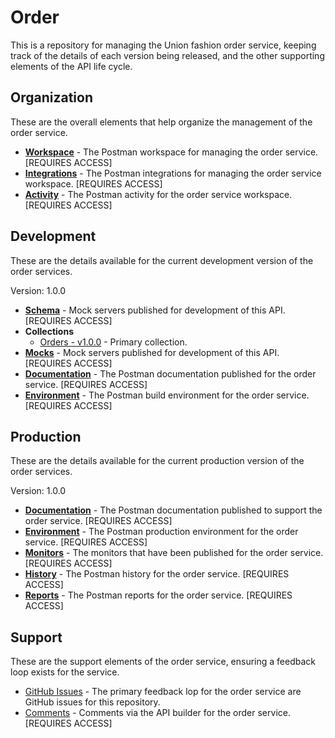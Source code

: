 # Order
This is a repository for managing the Union fashion order service, keeping track of the details of each version being released, and the other supporting elements of the API life cycle.

## Organization
These are the overall elements that help organize the management of the order service.

- **[Workspace](https://union-fashion.postman.co/workspaces/67f9508f-a375-4a65-8450-b7f0aabc4cc4/apis)** - The Postman workspace for managing the order service. [REQUIRES ACCESS]
- **[Integrations](https://union-fashion.postman.co/workspaces/67f9508f-a375-4a65-8450-b7f0aabc4cc4/integrations)** - The Postman integrations for managing the order service workspace. [REQUIRES ACCESS]
- **[Activity](https://union-fashion.postman.co/workspaces/67f9508f-a375-4a65-8450-b7f0aabc4cc4/activity)** - The Postman activity for the order service workspace. [REQUIRES ACCESS]

## Development
These are the details available for the current development version of the order services.

Version: 1.0.0

- **[Schema](https://union-fashion.postman.co/apis/1f0e6048-ff37-4bf2-b12f-615df0666bd4?version=4d29d5a4-5d2a-4953-a76d-9fc1889a4f8e)** - Mock servers published for development of this API. [REQUIRES ACCESS]
- **Collections**
  - [Orders - v1.0.0](https://union-fashion.postman.co/collections/10394726-74cd7bd6-944d-46a1-8103-42ff2f2d5508?version=latest&workspace=67f9508f-a375-4a65-8450-b7f0aabc4cc4) - Primary collection.
- **[Mocks](https://union-fashion.postman.co/collections/10394726-74cd7bd6-944d-46a1-8103-42ff2f2d5508/mocks?version=latest&workspace=67f9508f-a375-4a65-8450-b7f0aabc4cc4)** - Mock servers published for development of this API. [REQUIRES ACCESS]
- **[Documentation](https://union-fashion.postman.co/collections/10394726-74cd7bd6-944d-46a1-8103-42ff2f2d5508?version=latest&workspace=67f9508f-a375-4a65-8450-b7f0aabc4cc4)** - The Postman documentation published for the order service. [REQUIRES ACCESS]
- **[Environment](https://union-fashion.postman.co/environments/10394726-3321a268-3a70-43c7-981e-c204cc5f5fd7)** - The Postman build environment for the order service. [REQUIRES ACCESS]

## Production
These are the details available for the current production version of the order services.

Version: 1.0.0

- **[Documentation](https://documenter.getpostman.com/view/10394726/SzKWswNw?version=latest)** - The Postman documentation published to support the order service. [REQUIRES ACCESS]
- **[Environment](https://union-fashion.postman.co/environments/10394726-0236e547-b456-46e5-abd5-ca80b96574c4)** - The Postman production environment for the order service. [REQUIRES ACCESS]
- **[Monitors](https://union-fashion.postman.co/monitors/1ea5768b-f55f-4bc0-8751-7a94c07f4b0c?result=success&result=failure&result=error&result=abort&trigger=api&trigger=schedule&trigger=webhook&workspace=67f9508f-a375-4a65-8450-b7f0aabc4cc4)** - The monitors that have been published for the order service. [REQUIRES ACCESS]
- **[History](https://union-fashion.postman.co/workspaces/67f9508f-a375-4a65-8450-b7f0aabc4cc4/history)** - The Postman history for the order service. [REQUIRES ACCESS]
- **[Reports](https://union-fashion.postman.co/reports/apis/1f0e6048-ff37-4bf2-b12f-615df0666bd4?interval=last30Days&version=7c15dd48-27eb-41f6-9b90-5329d8924789)** - The Postman reports for the order service. [REQUIRES ACCESS]

## Support
These are the support elements of the order service, ensuring a feedback loop exists for the service.

- [GitHub Issues](https://github.com/union-fashion/orders/issues) - The primary feedback lop for the order service are GitHub issues for this repository.
- [Comments](https://union-fashion.postman.co/apis/1f0e6048-ff37-4bf2-b12f-615df0666bd4?version=4d29d5a4-5d2a-4953-a76d-9fc1889a4f8e) - Comments via the API builder for the order service.  [REQUIRES ACCESS]
